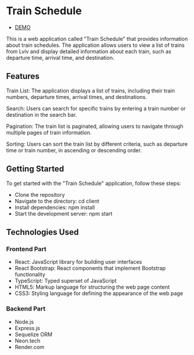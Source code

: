 <h1>Train Schedule</h1>

- [DEMO](https://lilia-obushenko.github.io/train_schedule/)

<p>This is a web application called "Train Schedule" that provides information about train schedules. The application allows users to view a list of trains from Lviv and display detailed information about each train, such as departure time, arrival time, and destination.</p>

<h2>Features</h2>
  
<p>Train List: The application displays a list of trains, including their train numbers, departure times, arrival times, and destinations.</p>
  
<p>Search: Users can search for specific trains by entering a train number or destination in the search bar.</p>
  
<p>Pagination: The train list is paginated, allowing users to navigate through multiple pages of train information.</p>
  
<p>Sorting: Users can sort the train list by different criteria, such as departure time or train number, in ascending or descending order.</p>

<h2>Getting Started</h2>

To get started with the "Train Schedule" application, follow these steps:

<ul>
  <li>Clone the repository</li>
  <li>Navigate to the directory: cd client</li>
  <li>Install dependencies: npm install</li>
  <li>Start the development server: npm start</li>
</ul>

<h2>Technologies Used</h2>

<h3>Frontend Part</h3>

- React: JavaScript library for building user interfaces
- React Bootstrap: React components that implement Bootstrap functionality
- TypeScript: Typed superset of JavaScript
- HTML5: Markup language for structuring the web page content
- CSS3: Styling language for defining the appearance of the web page

<h3>Backend Part</h3>

- Node.js
- Express.js
- Sequelize ORM
- Neon.tech
- Render.com
